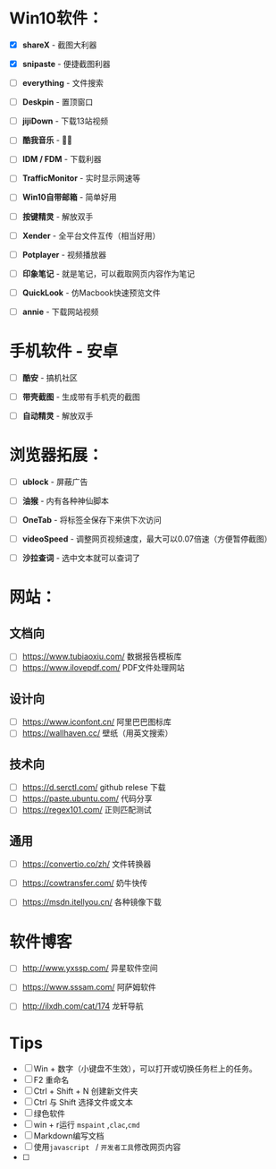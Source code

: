 # Win10软件：

- [x] **shareX** -  截图大利器
- [x] **snipaste**  -  便捷截图利器
- [ ] **everything**  -  文件搜索
- [ ] **Deskpin**  -  置顶窗口
- [ ] **jijiDown**  -  下载13站视频
- [ ] **酷我音乐**  -  🤷‍♂️
- [ ] **IDM / FDM**  -  下载利器
- [ ] **TrafficMonitor**  -  实时显示网速等
- [ ] **Win10自带邮箱**  -  简单好用
- [ ] **按键精灵**  -  解放双手
- [ ] **Xender**  -  全平台文件互传（相当好用）
- [ ] **Potplayer** - 视频播放器
- [ ] **印象笔记**  -  就是笔记，可以截取网页内容作为笔记
- [ ] **QuickLook**  -  仿Macbook快速预览文件
- [ ] **annie**  -  下载网站视频



# 手机软件 - 安卓

* [ ] **酷安**  -  搞机社区
* [ ] **带壳截图**  -  生成带有手机壳的截图
* [ ] **自动精灵**  -  解放双手



# 浏览器拓展：

- [ ] **ublock**  -  屏蔽广告
- [ ] **油猴**  -  内有各种神仙脚本
- [ ] **OneTab**  -  将标签全保存下来供下次访问
- [ ] **videoSpeed**  -  调整网页视频速度，最大可以0.07倍速（方便暂停截图）
- [ ] **沙拉查词**  -  选中文本就可以查词了



# 网站：



## 文档向

- [ ] https://www.tubiaoxiu.com/	数据报告模板库
- [ ] https://www.ilovepdf.com/	PDF文件处理网站

## 设计向

* [ ] https://www.iconfont.cn/    阿里巴巴图标库
* [ ] https://wallhaven.cc/		壁纸（用英文搜索）

## 技术向

- [ ] https://d.serctl.com/		github relese 下载
- [ ] https://paste.ubuntu.com/	代码分享
- [ ] https://regex101.com/		正则匹配测试

## 通用

- [ ] https://convertio.co/zh/	文件转换器
- [ ] https://cowtransfer.com/	奶牛快传
- [ ] https://msdn.itellyou.cn/    各种镜像下载





# 软件博客

- [ ] http://www.yxssp.com/		异星软件空间
- [ ] https://www.sssam.com/ 	阿萨姆软件
- [ ] http://ilxdh.com/cat/174  	龙轩导航



# Tips

- [ ] Win + 数字（小键盘不生效），可以打开或切换任务栏上的任务。
- [ ] F2 重命名
- [ ] Ctrl + Shift + N 创建新文件夹
- [ ] Ctrl 与 Shift 选择文件或文本
- [ ] 绿色软件
- [ ] win + r运行 `mspaint` ,`clac`,`cmd`  
- [ ] Markdown编写文档
- [ ] 使用`javascript ` / `开发者工具`修改网页内容
- [ ] 